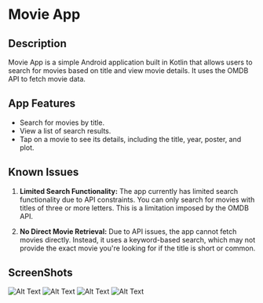 # Movie App

## Description

Movie App is a simple Android application built in Kotlin that allows users to search for movies based on title and view movie details. It uses the OMDB API to fetch movie data.

## App Features

- Search for movies by title.
- View a list of search results.
- Tap on a movie to see its details, including the title, year, poster, and plot.

## Known Issues

1. **Limited Search Functionality:** The app currently has limited search functionality due to API constraints. You can only search for movies with titles of three or more letters. This is a limitation imposed by the OMDB API.

2. **No Direct Movie Retrieval:** Due to API issues, the app cannot fetch movies directly. Instead, it uses a keyword-based search, which may not provide the exact movie you're looking for if the title is short or common.


## ScreenShots


![Alt Text](./screenshots.home.png)
![Alt Text](./screenshots.Search.png)
![Alt Text](./screenshots.search_output.png)
![Alt Text](./screenshots.MovieDetail.png)

